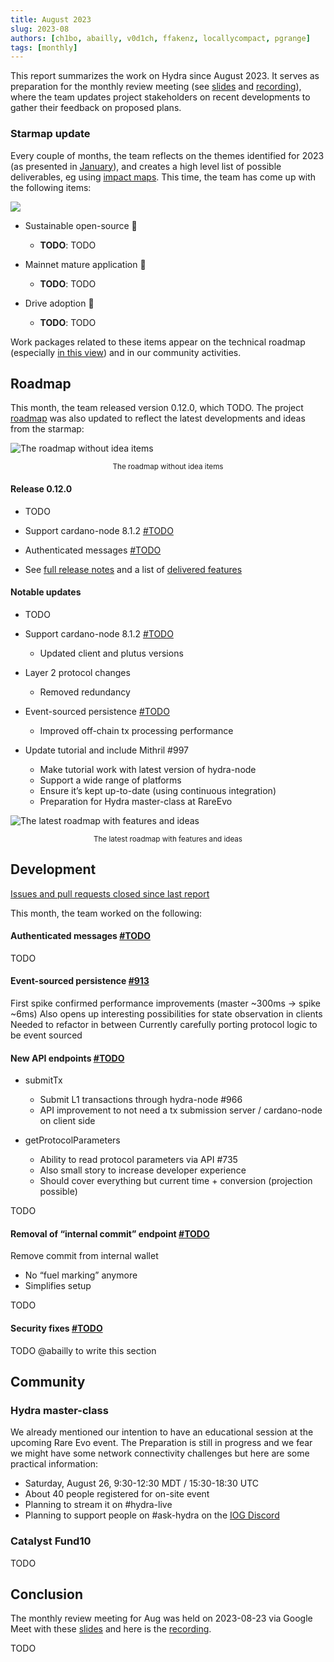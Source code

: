 ```yaml
---
title: August 2023
slug: 2023-08
authors: [ch1bo, abailly, v0d1ch, ffakenz, locallycompact, pgrange]
tags: [monthly]
---
```


This report summarizes the work on Hydra since August 2023. It serves as
preparation for the monthly review meeting (see [slides][slides] and
[recording][recording]), where the team updates project stakeholders on recent
developments to gather their feedback on proposed plans.

### Starmap update

Every couple of months, the team reflects on the themes identified for 2023 (as
presented in [January](/monthly/2023-01#themes-for-2023)), and creates a high
level list of possible deliverables,
eg using [impact maps](./img/2022-11-impact.png). This time, the team has come up
with the following items:

<!-- TODO: add missing img: ./img/2023-08-starmap.png -->
![](./img/2023-08-starmap.png)

- Sustainable open-source :green_heart:

  - **TODO**: TODO

- Mainnet mature application :purple_heart:

  - **TODO**: TODO

- Drive adoption :blue_heart:

  - **TODO**: TODO

Work packages related to these items appear on the technical
roadmap (especially [in this view](https://github.com/orgs/input-output-hk/projects/21/views/26)) and in our community activities.

## Roadmap

This month, the team released version 0.12.0, which TODO. The project
[roadmap](https://github.com/orgs/input-output-hk/projects/21) was also updated
to reflect the latest developments and ideas from the starmap:

<!-- TODO: add missing img: ./img/2023-08-roadmap-ex-ideas.png -->
![The roadmap without idea items](./img/2023-08-roadmap-ex-ideas.png) <small><center>The roadmap without idea items</center></small>

#### Release 0.12.0

- TODO

- Support cardano-node 8.1.2 [#TODO](https://github.com/input-output-hk/hydra/issues/TODO)

- Authenticated messages [#TODO](https://github.com/input-output-hk/hydra/issues/TODO)

- See [full release notes](https://github.com/input-output-hk/hydra/releases/tag/0.12.0) and a list of [delivered features](https://github.com/input-output-hk/hydra/milestone/12?closed=1)

#### Notable updates

- TODO

- Support cardano-node 8.1.2 [#TODO](https://github.com/input-output-hk/hydra/issues/TODO)
  + Updated client and plutus versions

- Layer 2 protocol changes
  + Removed redundancy

- Event-sourced persistence [#TODO](https://github.com/input-output-hk/hydra/issues/TODO)
  + Improved off-chain tx processing performance

- Update tutorial and include Mithril #997
  + Make tutorial work with latest version of hydra-node
  + Support a wide range of platforms
  + Ensure it’s kept up-to-date (using continuous integration)
  + Preparation for Hydra master-class at RareEvo


<!-- TODO: add missing img: ./img/2023-08-roadmap.png -->
![The latest roadmap with features and ideas](./img/2023-08-roadmap.png) <small><center>The latest roadmap with features and ideas</center></small>

## Development

[Issues and pull requests closed since last report](https://github.com/input-output-hk/hydra/issues?q=is%3Aclosed+sort%3Aupdated-desc+closed%3A2023-07-28..2023-08-24)

This month, the team worked on the following:

#### Authenticated messages [#TODO](https://github.com/input-output-hk/hydra/issues/TODO)

TODO

#### Event-sourced persistence [#913](https://github.com/input-output-hk/hydra/issues/TODO)

First spike confirmed performance improvements  (master ~300ms → spike ~6ms)
Also opens up interesting possibilities for state observation in clients
Needed to refactor in between
Currently carefully porting protocol logic to be event sourced

#### New API endpoints [#TODO](https://github.com/input-output-hk/hydra/issues/TODO)

- submitTx
  - Submit L1 transactions through hydra-node #966
  - API improvement to not need a tx submission server / cardano-node on client side

- getProtocolParameters
  - Ability to read protocol parameters via API #735
  - Also small story to increase developer experience
  - Should cover everything but current time + conversion (projection possible)

TODO

#### Removal of “internal commit” endpoint [#TODO](https://github.com/input-output-hk/hydra/issues/TODO)

Remove commit from internal wallet

- No “fuel marking” anymore
- Simplifies setup

TODO

#### Security fixes [#TODO](https://github.com/input-output-hk/hydra/issues/TODO)

TODO @abailly to write this section

## Community

### Hydra master-class

We already mentioned our intention to have an educational session at the upcoming
Rare Evo event. The Preparation is still in progress and we fear we might have
some network connectivity challenges but here are some practical information:

- Saturday, August 26, 9:30-12:30 MDT / 15:30-18:30 UTC
- About 40 people registered for on-site event
- Planning to stream it on #hydra-live
- Planning to support people on #ask-hydra on the [IOG Discord](https://discord.gg/Qq5vNTg9PT)

### Catalyst Fund10

TODO

## Conclusion

The monthly review meeting for Aug was held on 2023-08-23 via Google Meet with
these [slides][slides] and here is the [recording][recording].

TODO

[slides]: https://docs.google.com/presentation/d/1MrCeUsYb3FQk7aCwMZdQs8mc5BfLOIjkK9gcWzgDdDc/edit#slide=id.g1f87a7454a5_0_1392
[recording]: https://drive.google.com/file/d/14pDsf0hDyh9HK8sCSMmkmT8gY8YxgOQ8/view
